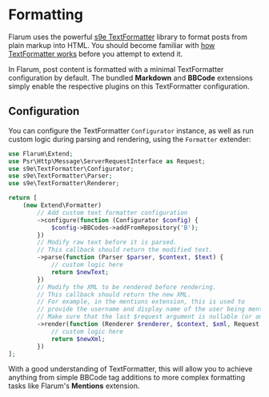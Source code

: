 # Formatting

Flarum uses the powerful [s9e TextFormatter](https://github.com/s9e/TextFormatter) library to format posts from plain markup into HTML. You should become familiar with [how TextFormatter works](https://s9etextformatter.readthedocs.io/Getting_started/How_it_works/) before you attempt to extend it.

In Flarum, post content is formatted with a minimal TextFormatter configuration by default. The bundled **Markdown** and **BBCode** extensions simply enable the respective plugins on this TextFormatter configuration.

## Configuration

You can configure the TextFormatter `Configurator` instance, as well as run custom logic during parsing and rendering, using the `Formatter` extender:

```php
use Flarum\Extend;
use Psr\Http\Message\ServerRequestInterface as Request;
use s9e\TextFormatter\Configurator;
use s9e\TextFormatter\Parser;
use s9e\TextFormatter\Renderer;

return [
    (new Extend\Formatter)
        // Add custom text formatter configuration
        ->configure(function (Configurator $config) {
            $config->BBCodes->addFromRepository('B');
        })
        // Modify raw text before it is parsed.
        // This callback should return the modified text.
        ->parse(function (Parser $parser, $context, $text) {
            // custom logic here
            return $newText;
        })
        // Modify the XML to be rendered before rendering.
        // This callback should return the new XML.
        // For example, in the mentions extension, this is used to
        // provide the username and display name of the user being mentioned.
        // Make sure that the last $request argument is nullable (or omitted entirely).
        ->render(function (Renderer $renderer, $context, $xml, Request $request = null) {
            // custom logic here
            return $newXml;
        })
];
```

With a good understanding of TextFormatter, this will allow you to achieve anything from simple BBCode tag additions to more complex formatting tasks like Flarum's **Mentions** extension.
